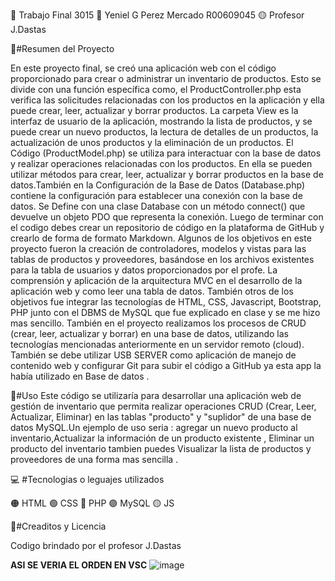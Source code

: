 🔴 Trabajo Final 3015
🔵 Yeniel G Perez Mercado R00609045
🟡 Profesor J.Dastas

📃#Resumen del Proyecto

En este proyecto final, se creó una aplicación web con el código proporcionado para crear o administrar un inventario de productos. Esto se divide con una función específica como,
el ProductController.php esta verifica las solicitudes relacionadas con los productos en la aplicación y ella puede crear, leer, actualizar y borrar productos. La carpeta View es 
la interfaz de usuario de la aplicación, mostrando la lista de productos, y se puede crear un nuevo productos, la lectura de detalles de un productos, la actualización de unos
productos y la eliminación de un productos. El Código (ProductModel.php) se utiliza para interactuar con la base de datos y realizar operaciones relacionadas con los productos. 
En ella se pueden utilizar métodos para crear, leer, actualizar y borrar productos en la base de datos.También en la Configuración de la Base de Datos (Database.php) contiene 
la configuración para establecer una conexión con la base de datos. Se Define con una clase Database con un método connect() que devuelve un objeto PDO que representa la conexión.
Luego de terminar con el codigo debes crear un repositorio de código en la plataforma de GitHub y crearlo de forma de formato Markdown. Algunos de los objetivos en este proyecto 
fueron la creación de controladores, modelos y vistas para las tablas de productos y proveedores, basándose en los archivos existentes para la tabla de usuarios y datos 
proporcionados por el profe. La comprensión y aplicación de la arquitectura MVC en el desarrollo de la aplicación web y como leer una tabla de datos. También otros de los 
objetivos fue integrar las tecnologías de HTML, CSS, Javascript, Bootstrap, PHP junto con el DBMS de MySQL que fue explicado en clase y se me hizo mas sencillo. También en el 
proyecto realizamos los procesos de CRUD (crear, leer, actualizar y borrar) en una base de datos, utilizando las tecnologías mencionadas anteriormente en un servidor remoto (cloud).
También se debe utilizar  USB SERVER  como aplicación de manejo de contenido web y configurar Git para subir el código a GitHub ya esta app la había utilizado en Base de datos .

🤔#Uso
Este código se utilizaría para desarrollar una aplicación web de gestión de inventario que permita realizar operaciones CRUD (Crear, Leer, Actualizar, Eliminar) en las tablas 
"producto" y "suplidor" de una base de datos MySQL.Un ejemplo de uso seria : agregar un nuevo producto al inventario,Actualizar la información de un producto existente ,
Eliminar un producto del inventario tambien puedes Visualizar la lista de productos y proveedores de una forma mas sencilla .


💻 #Tecnologias o leguajes utilizados

🟠 HTML
🟢 CSS
🔵 PHP
🟣 MySQL
🟡 JS

🪪#Creaditos y Licencia

Codigo brindado por el profesor J.Dastas

**ASI SE VERIA EL ORDEN EN VSC**
![image](https://github.com/YenielG/webbasededatosYeniel/assets/157734065/4e325c72-b218-4342-8f8b-7acda821e134)

